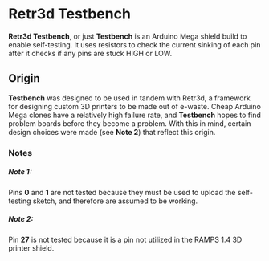 # Retr3d Testbench
**Retr3d Testbench**, or just **Testbench** is an Arduino Mega shield build to enable self-testing. It uses resistors to check the current sinking of each pin after it checks if any pins are stuck HIGH or LOW.

## Origin
**Testbench** was designed to be used in tandem with Retr3d, a framework for designing custom 3D printers to be made out of e-waste. Cheap Arduino Mega clones have a relatively high failure rate, and **Testbench** hopes to find problem boards before they become a problem. With this in mind, certain design choices were made (see **Note 2**) that reflect this origin.

### Notes

##### Note 1:
Pins **0** and **1** are not tested because they must be used to upload the self-testing sketch, and therefore are assumed to be working. 

##### Note 2:

Pin **27** is not tested because it is a pin not utilized in the RAMPS 1.4 3D printer shield.
